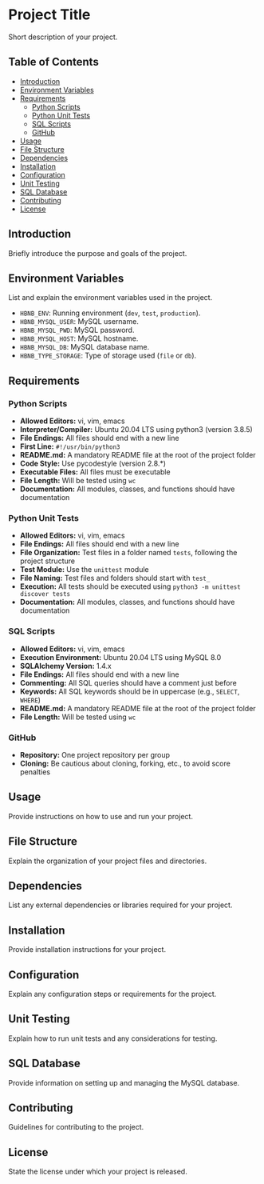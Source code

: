 # Project Title

Short description of your project.

## Table of Contents

- [Introduction](#introduction)
- [Environment Variables](#environment-variables)
- [Requirements](#requirements)
  - [Python Scripts](#python-scripts)
  - [Python Unit Tests](#python-unit-tests)
  - [SQL Scripts](#sql-scripts)
  - [GitHub](#github)
- [Usage](#usage)
- [File Structure](#file-structure)
- [Dependencies](#dependencies)
- [Installation](#installation)
- [Configuration](#configuration)
- [Unit Testing](#unit-testing)
- [SQL Database](#sql-database)
- [Contributing](#contributing)
- [License](#license)

## Introduction

Briefly introduce the purpose and goals of the project.

## Environment Variables

List and explain the environment variables used in the project.

- `HBNB_ENV`: Running environment (`dev`, `test`, `production`).
- `HBNB_MYSQL_USER`: MySQL username.
- `HBNB_MYSQL_PWD`: MySQL password.
- `HBNB_MYSQL_HOST`: MySQL hostname.
- `HBNB_MYSQL_DB`: MySQL database name.
- `HBNB_TYPE_STORAGE`: Type of storage used (`file` or `db`).

## Requirements

### Python Scripts

- **Allowed Editors:** vi, vim, emacs
- **Interpreter/Compiler:** Ubuntu 20.04 LTS using python3 (version 3.8.5)
- **File Endings:** All files should end with a new line
- **First Line:** `#!/usr/bin/python3`
- **README.md:** A mandatory README file at the root of the project folder
- **Code Style:** Use pycodestyle (version 2.8.*)
- **Executable Files:** All files must be executable
- **File Length:** Will be tested using `wc`
- **Documentation:** All modules, classes, and functions should have documentation

### Python Unit Tests

- **Allowed Editors:** vi, vim, emacs
- **File Endings:** All files should end with a new line
- **File Organization:** Test files in a folder named `tests`, following the project structure
- **Test Module:** Use the `unittest` module
- **File Naming:** Test files and folders should start with `test_`
- **Execution:** All tests should be executed using `python3 -m unittest discover tests`
- **Documentation:** All modules, classes, and functions should have documentation

### SQL Scripts

- **Allowed Editors:** vi, vim, emacs
- **Execution Environment:** Ubuntu 20.04 LTS using MySQL 8.0
- **SQLAlchemy Version:** 1.4.x
- **File Endings:** All files should end with a new line
- **Commenting:** All SQL queries should have a comment just before
- **Keywords:** All SQL keywords should be in uppercase (e.g., `SELECT`, `WHERE`)
- **README.md:** A mandatory README file at the root of the project folder
- **File Length:** Will be tested using `wc`

### GitHub

- **Repository:** One project repository per group
- **Cloning:** Be cautious about cloning, forking, etc., to avoid score penalties

## Usage

Provide instructions on how to use and run your project.

## File Structure

Explain the organization of your project files and directories.

## Dependencies

List any external dependencies or libraries required for your project.

## Installation

Provide installation instructions for your project.

## Configuration

Explain any configuration steps or requirements for the project.

## Unit Testing

Explain how to run unit tests and any considerations for testing.

## SQL Database

Provide information on setting up and managing the MySQL database.

## Contributing

Guidelines for contributing to the project.

## License

State the license under which your project is released.
